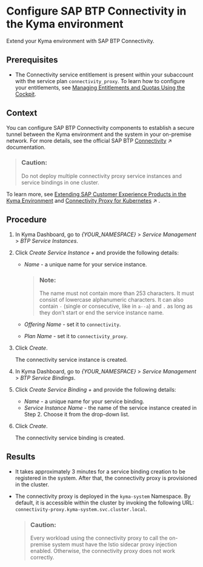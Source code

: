 <!-- loio0c035010a9d64cc8a02d872829c7fa75 -->

# Configure SAP BTP Connectivity in the Kyma environment

Extend your Kyma environment with SAP BTP Connectivity.



## Prerequisites

-   The Connectivity service entitlement is present within your subaccount with the service plan `connectivity_proxy`. To learn how to configure your entitlements, see [Managing Entitlements and Quotas Using the Cockpit](managing-entitlements-and-quotas-using-the-cockpit-c824874.md).




## Context

You can configure SAP BTP Connectivity components to establish a secure tunnel between the Kyma environment and the system in your on-premise network. For more details, see the official SAP BTP [Connectivity](https://help.sap.com/viewer/cca91383641e40ffbe03bdc78f00f681/Cloud/en-US/e54cc8fbbb571014beb5caaf6aa31280.html "SAP BTP Connectivity: overview, features, restrictions.") :arrow_upper_right: documentation.

> ### Caution:  
> Do not deploy multiple connectivity proxy service instances and service bindings in one cluster.

To learn more, see [Extending SAP Customer Experience Products in the Kyma Environment](../40-extensions/extending-sap-customer-experience-products-in-the-kyma-environment-83df31a.md) and [Connectivity Proxy for Kubernetes](https://help.sap.com/viewer/cca91383641e40ffbe03bdc78f00f681/Cloud/en-US/e661713ef7d14373b57e3e26b0b03b86.html "Use the connectivity proxy for Kubernetes to connect workloads on a Kubernetes cluster to on-premise systems.") :arrow_upper_right: .



## Procedure

1.  In Kyma Dashboard, go to *\{YOUR\_NAMESPACE\}* \> *Service Management* \> *BTP Service Instances*.

2.  Click *Create Service Instance +* and provide the following details:

    -   *Name* - a unique name for your service instance.

        > ### Note:  
        > The name must not contain more than 253 characters. It must consist of lowercase alphanumeric characters. It can also contain `-` \(single or consecutive, like in `a--a`\) and `.` as long as they don’t start or end the service instance name.

    -   *Offering Name* - set it to `connectivity`.
    -   *Plan Name* - set it to `connectivity_proxy`.

3.  Click *Create*.

    The connectivity service instance is created.

4.  In Kyma Dashboard, go to *\{YOUR\_NAMESPACE\}* \> *Service Management* \> *BTP Service Bindings*.

5.  Click *Create Service Binding +* and provide the following details:

    -   *Name* - a unique name for your service binding.
    -   *Service Instance Name* - the name of the service instance created in Step 2. Choose it from the drop-down list.

6.  Click *Create*.

    The connectivity service binding is created.




## Results

-   It takes approximately 3 minutes for a service binding creation to be registered in the system. After that, the connectivity proxy is provisioned in the cluster.
-   The connectivity proxy is deployed in the `kyma-system` Namespace. By default, it is accessible within the cluster by invoking the following URL: `connectivity-proxy.kyma-system.svc.cluster.local`.

    > ### Caution:  
    > Every workload using the connectivity proxy to call the on-premise system must have the Istio sidecar proxy injection enabled. Otherwise, the connectivity proxy does not work correctly.


